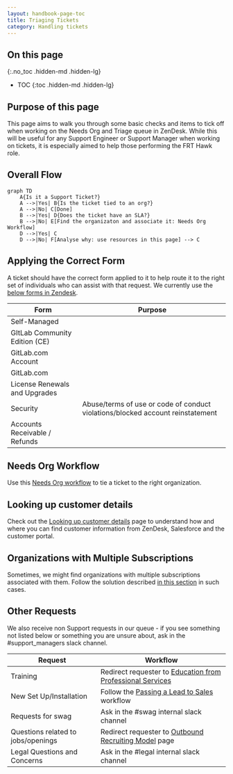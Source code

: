 ```yaml
---
layout: handbook-page-toc
title: Triaging Tickets
category: Handling tickets
---
```


## On this page

{:.no_toc .hidden-md .hidden-lg}

- TOC
{:toc .hidden-md .hidden-lg}

## Purpose of this page

This page aims to walk you through some basic checks and items to tick off when working on the Needs Org and Triage queue in ZenDesk. While this will be useful for any Support Engineer or Support Manager when working on tickets, it is especially aimed to help those performing the FRT Hawk role.

## Overall Flow

```mermaid
graph TD
    A{Is it a Support Ticket?}
    A -->|Yes| B{Is the ticket tied to an org?}
    A -->|No| C[Done]
    B -->|Yes| D{Does the ticket have an SLA?}
    B -->|No| E[Find the organizaton and associate it: Needs Org Workflow]
    D -->|Yes| C
    D -->|No| F[Analyse why: use resources in this page] --> C
```

## Applying the Correct Form

A ticket should have the correct form applied to it to help route it to the right set of individuals who can assist with that request. We currently use the [below forms in Zendesk](/handbook/support/workflows/zendesk-overview.html#ticket-forms).

|Form|Purpose|
|--|--|
|Self-Managed||
|GItLab Community Edition (CE)||
|GitLab.com Account||
|GitLab.com||
|License Renewals and Upgrades||
|Security|Abuse/terms of use or code of conduct violations/blocked account reinstatement|
|Accounts Receivable / Refunds||

## Needs Org Workflow

Use this [Needs Org workflow](/handbook/support/workflows/associating_needs_org_tickets_with_orgs.html) to tie a ticket to the right organization.

## Looking up customer details

Check out the [Looking up customer details](https://about.gitlab.com/handbook/support/workflows/looking_up_customer_account_details.html) page to understand how and where you can find customer information from ZenDesk, Salesforce and the customer portal.

## Organizations with Multiple Subscriptions

Sometimes, we might find organizations with multiple subscriptions associated with them. Follow the solution described [in this section](/handbook/support/support-ops/zendesk/organizations.html#what-is-an-organization-has-multiple-subscriptions) in such cases.

## Other Requests

We also receive non Support requests in our queue - if you see something not listed below or something you are unsure about, ask in the #support_managers slack channel.

|Request|Workflow|
|--|--|
|Training|Redirect requester to [Education from Professional Services](https://about.gitlab.com/services/education/)|
|New Set Up/Installation|Follow the [Passing a Lead to Sales](/handbook/support/workflows/passing_a_lead_to_sales.html) workflow|
|Requests for swag|Ask in the #swag internal slack channel|
|Questions related to jobs/openings|Redirect requester to [Outbound Recruiting Model](https://about.gitlab.com/jobs/faq/#gitlabs-outbound-recruiting-model) page|
|Legal Questions and Concerns|Ask in the #legal internal slack channel|